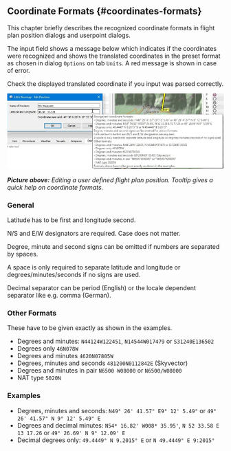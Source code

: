 ## Coordinate Formats {#coordinates-formats}

This chapter briefly describes the recognized coordinate formats in flight plan position dialogs and userpoint dialogs. 

The input field shows a message below which indicates if the coordinates were recognized and shows the translated coordinates in the preset format as chosen in dialog `Options` on tab `Units`. A red message is shown in case of error.

Check the displayed translated coordinate if you input was parsed correctly.

![Edit Flight Plan Position](../images/edit_flightplan_waypoint_tooltip.jpg "Edit Flight Plan Position")

_**Picture above:** Editing a user defined flight plan position. Tooltip gives a quick help on coordinate formats._

### General

Latitude has to be first and longitude second.

N/S and E/W designators are required. Case does not matter. 

Degree, minute and second signs can be omitted if numbers are separated by spaces.

A space is only required to separate latitude and longitude or degrees/minutes/seconds if no signs are used.

Decimal separator can be period \(English\) or the locale dependent separator like e.g. comma \(German\).

### Other Formats

These have to be given exactly as shown in the examples.

* Degrees and minutes: `N44124W122451`, `N14544W017479` or `S31240E136502`
* Degrees only `46N078W`
* Degrees and minutes `4620N07805W`
* Degrees, minutes and seconds `481200N0112842E` \(Skyvector\)
* Degrees and minutes in pair `N6500 W08000` or `N6500/W08000`
* NAT type `5020N`

###  Examples

* Degrees, minutes and seconds: `N49° 26' 41.57" E9° 12' 5.49"` or `49° 26' 41.57" N 9° 12' 5.49" E`
* Degrees and decimal minutes: `N54* 16.82' W008* 35.95'`, `N 52 33.58 E 13 17.26` or `49° 26.69' N 9° 12.09' E`
* Decimal degrees only: `49.4449° N 9.2015° E` or `N 49.4449° E 9:2015°`
